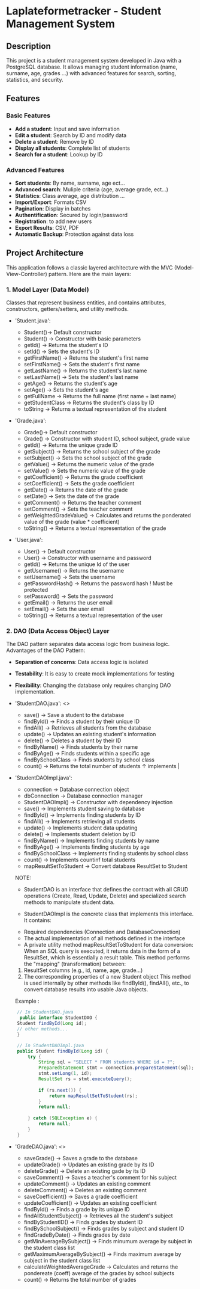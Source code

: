 # Laplateformetracker - Student Management System

## Description

This project is a student management system developed in Java with a PostgreSQL database. It allows managing student information (name, surname, age, grades ...) with advanced features for search, sorting, statistics, and security.

## Features

### Basic Features
- **Add a student**: Input and save information
- **Edit a student**: Search by ID and modify data
- **Delete a student**: Remove by ID
- **Display all students**: Complete list of students
- **Search for a student**: Lookup by ID

### Advanced Features
- **Sort students**: By name, surname, age ect...
- **Advanced search**: Muliple criteria (age, average grade, ect...)
- **Statistics**: Class average, age distribution ...
- **Import/Export**: Formats CSV
- **Pagination**: Display in batches
- **Authentification**: Secured by login/password
- **Registration**: to add new users
- **Export Results**: CSV, PDF
- **Automatic Backup**: Protection against data loss

## Project Architecture
This application follows a classic layered architecture with the MVC (Model-View-Controller) pattern.
Here are the main layers:

### 1. **Model Layer (Data Model)**
Classes that represent business entities, and contains attributes, constructors, getters/setters, and utility methods.

- 'Student.java':
    + Student()-> Default constructor  
    + Student() -> Constructor with basic parameters  
    + getId() -> Returns the student's ID  
    + setId() -> Sets the student's ID  
    + getFirstName() -> Returns the student's first name  
    + setFirstName() -> Sets the student's first name  
    + getLastName() -> Returns the student's last name  
    + setLastName() -> Sets the student's last name  
    + getAge() -> Returns the student's age  
    + setAge() -> Sets the student's age  
    + getFullName -> Returns the full name (first name + last name) 
    + getStudentClass -> Returns the student's class by ID 
    + toString -> Returns a textual representation of the student 

- 'Grade.java': 
    + Grade()-> Default constructor  
    + Grade() -> Constructor with student ID, school subject, grade value
    + getId() -> Returns the unique grade ID
    + getSubject() -> Returns the school subject of the grade
    + setSubject() -> Sets the school subject of the grade
    + getValue() -> Returns the numeric value of the grade
    + setValue() -> Sets the numeric value of the grade
    + getCoefficient() -> Returns the grade coefficient
    + setCoefficient() -> Sets the grade coefficient
    + getDate() -> Returns the date of the grade
    + setDate() -> Sets the date of the grade
    + getComment() -> Returns the teacher comment
    + setComment() -> Sets the teacher comment
    + getWeightedGradeValue() -> Calculates and returns the ponderated value of the grade (value * coefficient)
    + toString() -> Returns a textual representation of the grade

- 'User.java': 
    + User() -> Default constructor  
    + User() -> Constructor with username and password
    + getId() -> Returns the unique Id of the user
    + getUsername() -> Returns the username
    + setUsername() -> Sets the username
    + getPasswordHash() -> Returns the password hash ! Must be protected
    + setPassword() -> Sets the password
    + getEmail() -> Returns the user email
    + setEmail() -> Sets the user email
    + toString() -> Returns a textual representation of the user

### 2. **DAO (Data Access Object) Layer**
The DAO pattern separates data access logic from business logic.
Advantages of the DAO Pattern:
- **Separation of concerns**: Data access logic is isolated
- **Testability**: It is easy to create mock implementations for testing
- **Flexibility**: Changing the database only requires changing DAO implementation.

- 'StudentDAO.java': <<interface>> 
    + save() -> Save a student to the database
    + findById() -> Finds a student by their unique ID
    + findAll() -> Retrieves all students from the database
    + update() -> Updates an existing student's information
    + delete() -> Deletes a student by their ID
    + findByName() -> Finds students by their name
    + findByAge() -> Finds students within a specific age
    + findBySchoolClass -> Finds students by school class
    + count() -> Returns the total number of students 
                    ↑
                implements
                    |

- 'StudentDAOImpl.java':
    - connection -> Database connection object
    - dbConnection -> Database connection manager
    + StudentDAOImpl() -> Constructor with dependency injection
    + save() -> Implements student saving to database
    + findById() -> Implements finding students by ID
    + findAll() -> Implements retrieving all students
    + update() -> Implements student data updating
    + delete() -> Implements student deletion by ID
    + findByName() -> Implements finding students by name
    + findByAge() -> Implements finding students by age
    + findBySchoolClass -> Implements finding students by school class
    + count() -> Implements countinf total students
    + mapResultSetToStudent -> Convert database ResultSet to Student

    NOTE: 
    - StudentDAO is an interface that defines the contract with all CRUD operations (Create, Read, Update, Delete) and specialized search methods to manipulate student data.

    - StudentDAOImpl is the concrete class that implements this interface. It contains:
    + Required dependencies (Connection and DatabaseConnection)
    + The actual implementation of all methods defined in the interface
    + A private utility method mapResultSetToStudent for data conversion: 
    When an SQL query is executed, it returns data in the form of a ResultSet, which is essentially a result table. This method performs the "mapping" (transformation) between:
    1. ResultSet columns (e.g., id, name, age, grade...)
    2. The corresponding properties of a new Student object
    This method is used internally by other methods like findById(), findAll(), etc., to convert database results into usable Java objects.

    Example :

```java
    // In StudentDAO.java
     public interface StudentDAO {
    Student findById(Long id);
    // other methods...
    }

    // In StudentDAOImpl.java
    public Student findById(Long id) {
        try {
            String sql = "SELECT * FROM students WHERE id = ?";
            PreparedStatement stmt = connection.prepareStatement(sql);
            stmt.setLong(1, id);
            ResultSet rs = stmt.executeQuery();
            
            if (rs.next()) {
                return mapResultSetToStudent(rs);
            }
            return null;
            
        } catch (SQLException e) {
            return null;
        }
    }
```
- 'GradeDAO.java': <<interface>> 
    + saveGrade() -> Saves a grade to the database
    + updateGrade() -> Updates an existing grade by its ID
    + deleteGrade() -> Delete an existing gade by its ID
    + saveComment() -> Saves a teacher's comment for his subject
    + updateComment() -> Updates an existing comment
    + deleteComment() -> Deletes an existing comment
    + saveCoefficient() -> Saves a grade coefficient
    + updateCoefficient() -> Updates an existing coefficient
    + findById() -> Finds a grade by its unique ID
    + findAllStudentSubject() -> Retrieves all the student's subject
    + findByStudentID() -> Finds grades by student ID
    + findBySchoolSubject() -> Finds grades by subject and student ID
    + findGradeByDate() -> Finds grades by date
    + getMinAverageBySubject() -> Finds minumum average by subject in the student class list
    + getMaximumAverageBySubject() -> Finds maximum average by subject in the student class list
    + calculateWeightedAverageGrade -> Calculates and returns the pondereate (coeff) average of the grades by school subjects
    + count() -> Returns the total number of grades


